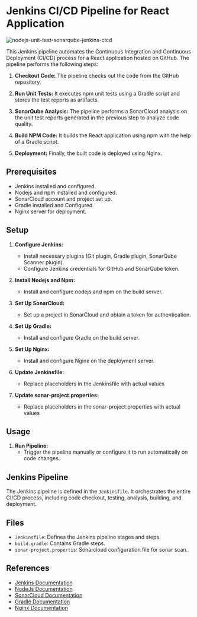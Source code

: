 # Jenkins CI/CD Pipeline for React Application

![nodejs-unit-test-sonarqube-jenkins-cicd](https://github.com/yogendra-kokamkar/nodejs-unit-test-sonarqube-jenkins-cicd/assets/55878086/15320b54-a300-4bb7-ba74-69168a317399)

This Jenkins pipeline automates the Continuous Integration and Continuous Deployment (CI/CD) process for a React application hosted on GitHub. The pipeline performs the following steps:

1. **Checkout Code:** The pipeline checks out the code from the GitHub repository.

2. **Run Unit Tests:** It executes npm unit tests using a Gradle script and stores the test reports as artifacts.

3. **SonarQube Analysis:** The pipeline performs a SonarCloud analysis on the unit test reports generated in the previous step to analyze code quality.

4. **Build NPM Code:** It builds the React application using npm with the help of a Gradle script.

5. **Deployment:** Finally, the built code is deployed using Nginx.

## Prerequisites

- Jenkins installed and configured.
- Nodejs and npm installed and configured.
- SonarCloud account and project set up.
- Gradle installed and Configured
- Nginx server for deployment.

## Setup

1. **Configure Jenkins:**
   - Install necessary plugins (Git plugin, Gradle plugin, SonarQube Scanner plugin).
   - Configure Jenkins credentials for GitHub and SonarQube token.

2. **Install Nodejs and Npm:**
   - Install and configure nodejs and npm on the build server.

2. **Set Up SonarCloud:**
   - Set up a project in SonarCloud and obtain a token for authentication.

3. **Set Up Gradle:**
   - Install and configure Gradle on the build server.

4. **Set Up Nginx:**
   - Install and configure Nginx on the deployment server.

5. **Update Jenkinsfile:**
   - Replace placeholders in the Jenkinsfile with actual values

6. **Update sonar-project.properties:**
   - Replace placeholders in the sonar-project.properties with actual values

## Usage

1. **Run Pipeline:**
   - Trigger the pipeline manually or configure it to run automatically on code changes.

## Jenkins Pipeline

The Jenkins pipeline is defined in the `Jenkinsfile`. It orchestrates the entire CI/CD process, including code checkout, testing, analysis, building, and deployment.

## Files

- `Jenkinsfile`: Defines the Jenkins pipeline stages and steps.
- `build.gradle`: Contains Gradle steps.
- `sonar-project.propertis`: Sonarcloud configuration file for sonar scan.

## References

- [Jenkins Documentation](https://www.jenkins.io/doc/)
- [NodeJs Documentation](https://nodejs.org/en/learn/getting-started/how-to-install-nodejs)
- [SonarCloud Documentation](https://sonarcloud.io/documentation)
- [Gradle Documentation](https://docs.gradle.org/current/userguide/userguide.html)
- [Nginx Documentation](https://nginx.org/en/docs/)
